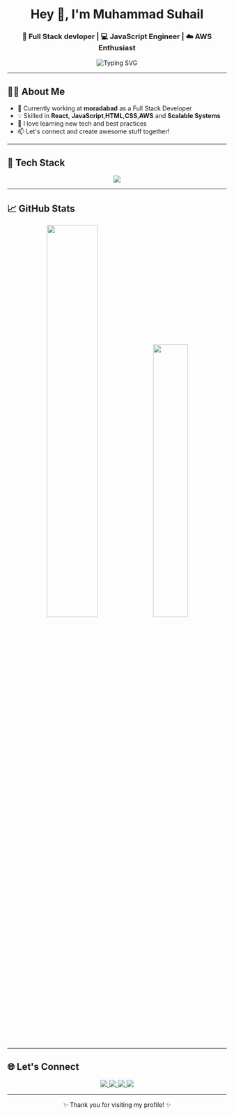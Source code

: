 <!-- Profile Header -->
<h1 align="center">Hey 👋, I'm Muhammad Suhail</h1>
<h3 align="center">🚀 Full Stack devloper | 💻 JavaScript Engineer | ☁️ AWS Enthusiast</h3>

<p align="center">
  <img src="https://readme-typing-svg.demolab.com?font=Fira+Code&weight=500&size=22&pause=1000&color=0E67FF&width=500&lines=Passionate+Web+Developer;Creative+UI%2FUX+Designer;React+Native+%7C+JavaScript+%7C+AWS;Always+Learning+%26+Building" alt="Typing SVG" />
</p>


---

## 🧑‍💻 About Me

- 🔭 Currently working at **moradabad** as a Full Stack  Developer  
- 💡 Skilled in **React**, **JavaScript**,**HTML**,**CSS**,**AWS** and **Scalable Systems**  
- 🌱 I love learning new tech and best practices  
- 📫 Let's connect and create awesome stuff together!

---

## 🧰 Tech Stack

<div align="center">

<img src="https://skillicons.dev/icons?i=html,css,js,react,nextjs,graphql,styledcomponents,sass,nodejs,mongodb,dynamodb,aws,git,github,postman,heroku,vscode,npm,yarn,prettier,webpack" />

</div>

---

## 📈 GitHub Stats

<div align="center">

<img src="https://github-readme-stats.vercel.app/api?username=MOHDSUHAIL09&show_icons=true&theme=radical&border_radius=10" width="48%" />
<img src="https://github-readme-stats.vercel.app/api/top-langs/?username=MOHDSUHAIL09&layout=compact&theme=tokyonight&border_radius=10" width="40%" />

</div>

---

## 🌐 Let's Connect

<div align="center">

<a href="https://twitter.com/@MoSuhai48964070" target="_blank">
  <img src="https://img.shields.io/badge/Twitter-1DA1F2?style=for-the-badge&logo=twitter&logoColor=white" />
</a>
<a href="https://instagram.com/xmosuhail" target="_blank">
  <img src="https://img.shields.io/badge/Instagram-E4405F?style=for-the-badge&logo=instagram&logoColor=white" />
</a>
<a href="https://linkedin.com/in/mo-suhail-b6b194258" target="_blank">
  <img src="https://img.shields.io/badge/LinkedIn-0077B5?style=for-the-badge&logo=linkedin&logoColor=white" />
</a>
<a href="mailto:your-Suhailmohd7799@gmail.com" target="_blank">
  <img src="https://img.shields.io/badge/Gmail-D14836?style=for-the-badge&logo=gmail&logoColor=white" />
</a>

</div>

---

<p align="center">✨ Thank you for visiting my profile! ✨</p>

